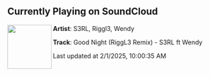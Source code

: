 ## Currently Playing on SoundCloud

[<img align="left" width="100" src="https://i1.sndcdn.com/artworks-3aKus2WqZ7aaLfXE-nZbtfw-t500x500.jpg">](https://soundcloud.com/s3rl/good-night-riggl3-remix)

**Artist**: S3RL, Riggl3, Wendy 

**Track**: Good Night (RiggL3 Remix) - S3RL ft Wendy

Last updated at 2/1/2025, 10:00:35 AM
